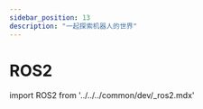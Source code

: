 ```yaml
---
sidebar_position: 13
description: "一起探索机器人的世界"
---
```


# ROS2

import ROS2 from '../../../common/dev/\_ros2.mdx'

<ROS2 />
